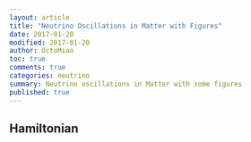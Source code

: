 ```yaml
---
layout: article
title: "Neutrino Oscillations in Matter with Figures"
date: 2017-01-20
modified: 2017-01-20
author: OctoMiao
toc: true
comments: true
categories: neutrino
summary: Neutrino oscillations in Matter with some figures
published: true
---
```



## Hamiltonian
